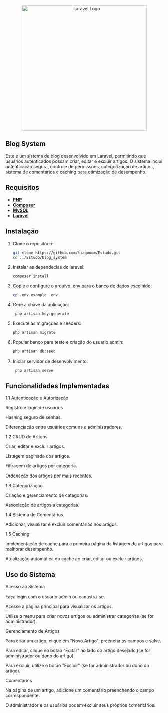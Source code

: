 <p align="center"><a href="https://laravel.com" target="_blank"><img src="https://raw.githubusercontent.com/laravel/art/master/logo-lockup/5%20SVG/2%20CMYK/1%20Full%20Color/laravel-logolockup-cmyk-red.svg" width="400" alt="Laravel Logo"></a></p>


## Blog System

Este é um sistema de blog desenvolvido em Laravel, permitindo que usuários autenticados possam criar, editar e excluir artigos. O sistema inclui autenticação segura, controle de permissões, categorização de artigos, sistema de comentários e caching para otimização de desempenho.

## Requisitos

- **[PHP]()**
- **[Composer]()**
- **[MySQL]()**
- **[Laravel]()**

## Instalação

1. Clone o repositório:
   
   ```bash
   git clone https://github.com/tiagooom/Estudo.git
   cd ../Estudo/blog_system
2. Instalar as dependecias do laravel:
   
   ```bash
   composer install
3. Copie e configure o arquivo .env para o banco de dados escolhido:

    ```bash
    cp .env.example .env
4. Gere a chave da aplicação:
   
   ```bash
    php artisan key:generate
5. Execute as migrações e seeders:
   
   ```bash
   php artisan migrate
6. Popular banco para teste e criação do usuario admin:
   
   ```bash
   php artisan db:seed
7. Iniciar servidor de desenvolvimento:
   
   ```bash   
    php artisan serve

## Funcionalidades Implementadas

1.1 Autenticação e Autorização

Registro e login de usuários.

Hashing seguro de senhas.

Diferenciação entre usuários comuns e administradores.

1.2 CRUD de Artigos

Criar, editar e excluir artigos.

Listagem paginada dos artigos.

Filtragem de artigos por categoria.

Ordenação dos artigos por mais recentes.

1.3 Categorização

Criação e gerenciamento de categorias.

Associação de artigos a categorias.

1.4 Sistema de Comentários

Adicionar, visualizar e excluir comentários nos artigos.

1.5 Caching

Implementação de cache para a primeira página da listagem de artigos para melhorar desempenho.

Atualização automática do cache ao criar, editar ou excluir artigos.

## Uso do Sistema

Acesso ao Sistema

Faça login com o usuario admin ou cadastra-se.

Acesse a página principal para visualizar os artigos.

Utilize o menu para criar novos artigos ou administrar categorias (se for administrador).

Gerenciamento de Artigos

Para criar um artigo, clique em "Novo Artigo", preencha os campos e salve.

Para editar, clique no botão "Editar" ao lado do artigo desejado (se for administrador ou dono do artigo).

Para excluir, utilize o botão "Excluir" (se for administrador ou dono do artigo).

Comentários

Na página de um artigo, adicione um comentário preenchendo o campo correspondente.

O administrador e os usuários podem excluir seus próprios comentários.